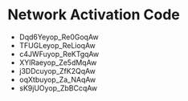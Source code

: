 # Network Activation Code
* Dqd6Yeyop_Re0GoqAw
* TFUGLeyop_ReLioqAw
* c4JWFuyop_ReKTgqAw
* XYlRaeyop_Ze5dMqAw
* j3DDcuyop_ZfK2QqAw
* oqXtbuyop_Za_NAqAw
* sK9jUOyop_ZbBCcqAw
